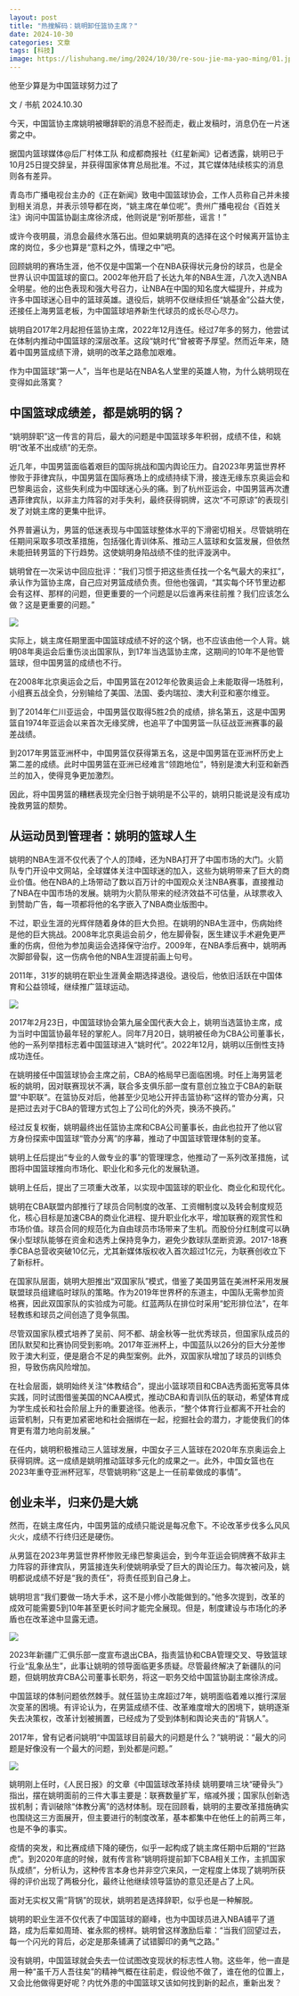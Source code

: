 ```yaml
---
layout: post
title: "热搜解码：姚明卸任篮协主席？"
date: 2024-10-30
categories: 文章
tags: [科技]
image: https://lishuhang.me/img/2024/10/30/re-sou-jie-ma-yao-ming/01.jpg
---
```


他至少算是为中国篮球努力过了

文 / 书航 2024.10.30

今天，中国篮协主席姚明被曝辞职的消息不胫而走，截止发稿时，消息仍在一片迷雾之中。

据国内篮球媒体@后厂村体工队 和成都商报社《红星新闻》记者透露，姚明已于10月25日提交辞呈，并获得国家体育总局批准。不过，其它媒体陆续核实的消息则各有差异。

青岛市广播电视台主办的《正在新闻》致电中国篮球协会，工作人员称自己并未接到相关消息，并表示领导都在岗，“姚主席在单位呢”。贵州广播电视台《百姓关注》询问中国篮协副主席徐济成，他则说是“别听那些，谣言！”

或许今夜明晨，消息会最终水落石出。但如果姚明真的选择在这个时候离开篮协主席的岗位，多少也算是“意料之外，情理之中”吧。

回顾姚明的赛场生涯，他不仅是中国第一个在NBA获得状元身份的球员，也是全世界认识中国篮球的窗口。2002年他开启了长达九年的NBA生涯，八次入选NBA全明星。他的出色表现和强大号召力，让NBA在中国的知名度大幅提升，并成为许多中国球迷心目中的篮球英雄。退役后，姚明不仅继续担任“姚基金”公益大使，还接任上海男篮老板，为中国篮球培养新生代球员的成长尽心尽力。

姚明自2017年2月起担任篮协主席，2022年12月连任。经过7年多的努力，他尝试在体制内推动中国篮球的深层改革。这段“姚时代”曾被寄予厚望。然而近年来，随着中国男篮成绩下滑，姚明的改革之路愈加艰难。

作为中国篮球“第一人”，当年也是站在NBA名人堂里的英雄人物，为什么姚明现在变得如此落寞？

## 中国篮球成绩差，都是姚明的锅？

“姚明辞职”这一传言的背后，最大的问题是中国篮球多年积弱，成绩不佳，和姚明“改革不出成绩”的无奈。

近几年，中国男篮面临着艰巨的国际挑战和国内舆论压力。自2023年男篮世界杯惨败于菲律宾队，中国男篮在国际赛场上的成绩持续下滑，接连无缘东京奥运会和巴黎奥运会，这些失利成为中国球迷心头的痛。到了杭州亚运会，中国男篮再次遭遇菲律宾队，以非主力阵容的对手失利，最终获得铜牌，这次“不可原谅”的表现引发了对姚主席的更集中批评。

外界普遍认为，男篮的低迷表现与中国篮球整体水平的下滑密切相关。尽管姚明在任期间采取多项改革措施，包括强化青训体系、推动三人篮球和女篮发展，但依然未能扭转男篮的下行趋势。这使姚明身陷战绩不佳的批评漩涡中。

姚明曾在一次采访中回应批评：“我们习惯于把这些责任找一个名气最大的来扛”，承认作为篮协主席，自己应对男篮成绩负责。但他也强调，“其实每个环节里边都会有这样、那样的问题，但更重要的一个问题是以后谁再来往前推？我们应该怎么做？这是更重要的问题。”

![](https://lishuhang.me/img/2024/10/30/re-sou-jie-ma-yao-ming/02.png)

实际上，姚主席任期里面中国篮球成绩不好的这个锅，也不应该由他一个人背。姚明08年奥运会后重伤淡出国家队，到17年当选篮协主席，这期间的10年不是他管篮球，但中国男篮的成绩也不行。

在2008年北京奥运会之后，中国男篮在2012年伦敦奥运会上未能取得一场胜利，小组赛五战全负，分别输给了美国、法国、委内瑞拉、澳大利亚和塞尔维亚。

到了2014年仁川亚运会，中国男篮仅取得5胜2负的成绩，排名第五，这是中国男篮自1974年亚运会以来首次无缘奖牌，也追平了中国男篮一队征战亚洲赛事的最差战绩。

到2017年男篮亚洲杯中，中国男篮仅获得第五名，这是中国男篮在亚洲杯历史上第二差的成绩。此时中国男篮在亚洲已经难言“领跑地位”，特别是澳大利亚和新西兰的加入，使得竞争更加激烈。

因此，将中国男篮的糟糕表现完全归咎于姚明是不公平的，姚明只能说是没有成功挽救男篮的颓势。

## 从运动员到管理者：姚明的篮球人生

姚明的NBA生涯不仅代表了个人的顶峰，还为NBA打开了中国市场的大门。火箭队专门开设中文网站，全球媒体关注中国球迷的加入，这些为姚明带来了巨大的商业价值。他在NBA的上场带动了数以百万计的中国观众关注NBA赛事，直接推动了NBA在中国市场的发展。姚明为火箭队带来的经济效益不可估量，从球票收入到赞助广告，每一项都将他的名字嵌入了NBA商业版图中。

不过，职业生涯的光辉伴随着身体的巨大负担。在姚明的NBA生涯中，伤病始终是他的巨大挑战。2008年北京奥运会前夕，他左脚骨裂，医生建议手术避免更严重的伤病，但他为参加奥运会选择保守治疗。2009年，在NBA季后赛中，姚明再次脚部骨裂，这一伤病令他的NBA生涯提前画上句号。

2011年，31岁的姚明在职业生涯黄金期选择退役。退役后，他依旧活跃在中国体育和公益领域，继续推广篮球运动。

![](https://lishuhang.me/img/2024/10/30/re-sou-jie-ma-yao-ming/03.png)

2017年2月23日，中国篮球协会第九届全国代表大会上，姚明当选篮协主席，成为当时中国篮协最年轻的掌舵人。同年7月20日，姚明被任命为CBA公司董事长，他的一系列举措标志着中国篮球进入“姚时代”。2022年12月，姚明以压倒性支持成功连任。

在姚明接任中国篮球协会主席之前，CBA的格局早已面临困境。时任上海男篮老板的姚明，因对联赛现状不满，联合多支俱乐部一度有意创立独立于CBA的新联盟“中职联”。在篮协反对后，他甚至少见地公开抨击篮协称“这样的管办分离，只是把过去对于CBA的管理方式包上了公司化的外壳，换汤不换药。”

经过反复权衡，姚明最终出任篮协主席和CBA公司董事长，由此也拉开了他以官方身份探索中国篮球“管办分离”的序幕，推动了中国篮球管理体制的变革。

姚明上任后提出“专业的人做专业的事”的管理理念，他推动了一系列改革措施，试图将中国篮球推向市场化、职业化和多元化的发展轨道。

姚明上任后，提出了三项重大改革，以实现中国篮球的职业化、商业化和现代化。

姚明在CBA联盟内部推行了球员合同制度的改革、工资帽制度以及转会制度规范化，核心目标是加速CBA的商业化进程、提升职业化水平，增加联赛的观赏性和市场价值。球员合同的规范化为自由球员市场带来了生机。而股份分红制度可以确保小型球队能够在资金和选秀上保持竞争力，避免少数球队垄断资源。2017-18赛季CBA总营收突破10亿元，尤其新媒体版权收入首次超过1亿元，为联赛创收立下了新标杆。

在国家队层面，姚明大胆推出“双国家队”模式，借鉴了美国男篮在美洲杯采用发展联盟球员组建临时球队的策略。作为2019年世界杯的东道主，中国队无需参加资格赛，因此双国家队的实验成为可能。红蓝两队在排位时采用“蛇形排位法”，在年轻教练和球员之间创造了竞争氛围。

尽管双国家队模式培养了吴前、阿不都、胡金秋等一批优秀球员，但国家队成员的团队默契和比赛协同受到影响。2017年亚洲杯上，中国蓝队以26分的巨大分差惨败于澳大利亚，便是磨合不足的典型案例。此外，双国家队增加了球员的训练负担，导致伤病风险增加。

在社会层面，姚明始终关注“体教结合”，提出小篮球项目和CBA选秀面拓宽等具体实践，同时试图借鉴美国的NCAA模式，推动CBA和青训队伍的联动，希望体育成为学生成长和社会阶层上升的重要途径。他表示，“整个体育行业都离不开社会的运营机制，只有更加紧密地和社会捆绑在一起，挖掘社会的潜力，才能使我们的体育更有潜力地向前发展。”

在任内，姚明积极推动三人篮球发展，中国女子三人篮球在2020年东京奥运会上获得铜牌。这一成绩是姚明推动篮球多元化的成果之一。此外，中国女篮也在2023年重夺亚洲杯冠军，尽管姚明称“这是上一任前辈做成的事情”。

## 创业未半，归来仍是大姚

然而，在姚主席任内，中国男篮的成绩只能说是每况愈下。不论改革步伐多么风风火火，成绩不行终归还是硬伤。

从男篮在2023年男篮世界杯惨败无缘巴黎奥运会，到今年亚运会铜牌赛不敌非主力阵容的菲律宾队，男篮接连失利使姚明承受了巨大的舆论压力。每次被问及，姚明都说成绩不好是“我的责任”，将责任揽到自己身上。

姚明坦言“我们要做一场大手术，这不是小修小改能做到的。”他多次提到，改革的成效可能需要5到10年甚至更长时间才能完全展现。但是，制度建设与市场化的矛盾也在改革途中显露无遗。

![](https://lishuhang.me/img/2024/10/30/re-sou-jie-ma-yao-ming/04.png)

2023年新疆广汇俱乐部一度宣布退出CBA，指责篮协和CBA管理交叉、导致篮球行业“乱象丛生”，此事让姚明的领导面临更多质疑。尽管最终解决了新疆队的问题，但姚明放弃CBA公司董事长职务，将这一职务交给中国篮协副主席徐济成。

中国篮球的体制问题依然棘手。就任篮协主席超过7年，姚明面临着难以推行深层次变革的困境。有评论认为，在男篮成绩不佳、改革难度增大的困境下，姚明逐渐失去决策权，改革计划被搁置，已经成为了受到体制和舆论夹击的“背锅人”。

2017年，曾有记者问姚明“中国篮球目前最大的问题是什么？”姚明说：“最大的问题是好像没有一个最大的问题，到处都是问题。”

![](https://lishuhang.me/img/2024/10/30/re-sou-jie-ma-yao-ming/05.png)

姚明刚上任时，《人民日报》的文章《中国篮球改革持续 姚明要啃三块“硬骨头”》指出，摆在姚明面前的三件大事主要是：联赛数量扩军，缩减外援；国家队创新选拔机制；青训破除“体教分离”的选材体制。现在回顾看，姚明的主要改革措施确实也围绕这三方面展开，但主要进行的制度改革，基本都集中在他任上的前两三年，也是不争的事实。

疫情的突发，和比赛成绩下降的硬伤，似乎一起构成了姚主席任期中后期的“拦路虎”。到2020年底的时候，就有传言称“姚明将提前卸下CBA相关工作，主抓国家队成绩”，分析认为，这种传言本身也并非空穴来风，一定程度上体现了姚明所获得的评价出现了两极分化，最终让他继续领导篮协的意见还是占了上风。

面对无实权又需“背锅”的现状，姚明若是选择辞职，似乎也是一种解脱。

姚明的职业生涯不仅代表了中国篮球的巅峰，也为中国球员进入NBA铺平了道路，成为后辈如周琦、崔永熙的榜样。姚明曾这样激励后辈：“当我们回望过去，每一个闪光的背后，必定是那条铺满了试错脚印的勇气之路。”

没有姚明，中国篮球就会失去一位试图改变现状的标志性人物。这些年，他一直是用一种“虽千万人吾往矣”的精神气概在往前走，假设他不做了，谁在他的位置上，又会比他做得更好呢？内忧外患的中国篮球又该如何找到新的起点，重新出发？